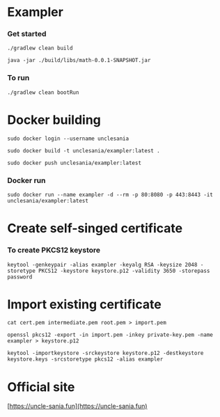 # Exampler

### Get started
`./gradlew clean build`

`java -jar ./build/libs/math-0.0.1-SNAPSHOT.jar`

### To run
`./gradlew clean bootRun`

# Docker building
`sudo docker login --username unclesania`

`sudo docker build -t unclesania/exampler:latest .`

`sudo docker push unclesania/exampler:latest`

### Docker run
`sudo docker run --name exampler -d --rm -p 80:8080 -p 443:8443 -it unclesania/exampler:latest`

# Create self-singed certificate
### To create PKCS12 keystore
`keytool -genkeypair -alias exampler -keyalg RSA -keysize 2048 -storetype PKCS12 -keystore keystore.p12 -validity 3650 -storepass password`

# Import existing certificate

`cat cert.pem intermediate.pem root.pem > import.pem`

`openssl pkcs12 -export -in import.pem -inkey private-key.pem
 -name exampler > keystore.p12`

`keytool -importkeystore -srckeystore keystore.p12
-destkeystore keystore.keys -srcstoretype pkcs12 -alias exampler`

# Official site
[https://uncle-sania.fun](https://uncle-sania.fun)
